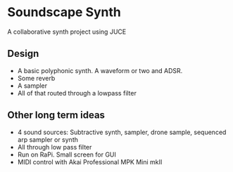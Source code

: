 # Soundscape Synth
A collaborative synth project using JUCE
## Design
 - A basic polyphonic synth. A waveform or two and ADSR.
 - Some reverb
 - A sampler
 - All of that routed through a lowpass filter

## Other long term ideas
 - 4 sound sources: Subtractive synth, sampler, drone sample, sequenced arp sampler or synth
 - All through low pass filter
 - Run on RaPi. Small screen for GUI
 - MIDI control with Akai Professional MPK Mini mkII 
